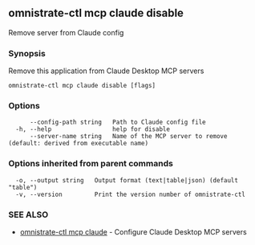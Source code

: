 ## omnistrate-ctl mcp claude disable

Remove server from Claude config

### Synopsis

Remove this application from Claude Desktop MCP servers

```
omnistrate-ctl mcp claude disable [flags]
```

### Options

```
      --config-path string   Path to Claude config file
  -h, --help                 help for disable
      --server-name string   Name of the MCP server to remove (default: derived from executable name)
```

### Options inherited from parent commands

```
  -o, --output string   Output format (text|table|json) (default "table")
  -v, --version         Print the version number of omnistrate-ctl
```

### SEE ALSO

- [omnistrate-ctl mcp claude](omnistrate-ctl_mcp_claude.md) - Configure Claude Desktop MCP servers
